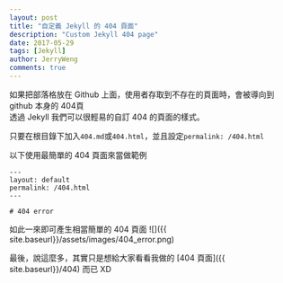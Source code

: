 ```yaml
---
layout: post
title: "自定義 Jekyll 的 404 頁面"
description: "Custom Jekyll 404 page"
date: 2017-05-29
tags: [Jekyll]
author: JerryWeng
comments: true
---
```


如果把部落格放在 Github 上面，使用者存取到不存在的頁面時，會被導向到 github 本身的 404頁<br>
透過 Jekyll 我們可以很輕易的自訂 404 的頁面的樣式。

只要在根目錄下加入`404.md`或`404.html`，並且設定`permalink: /404.html`<br>

以下使用最簡單的 404 頁面來當做範例
```
---
layout: default
permalink: /404.html
---

# 404 error
```

如此一來即可產生相當簡單的 404 頁面
![]({{ site.baseurl}}/assets/images/404_error.png)

最後，說這麼多，其實只是想給大家看看我做的 [404 頁面]({{ site.baseurl}}/404) 而已 XD